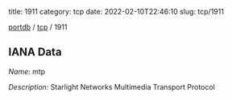 title: 1911
category: tcp
date: 2022-02-10T22:46:10
slug: tcp/1911

[portdb](/) / [tcp](/category/tcp.html) / 1911


## IANA Data

_Name:_ mtp

_Description:_ Starlight Networks Multimedia Transport Protocol

